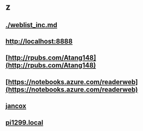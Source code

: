# z
## [./weblist_inc.md](./weblist_inc.md)
## [http://localhost:8888](http://localhost:8888)
## [http://rpubs.com/Atang148](http://rpubs.com/Atang148)
## [https://notebooks.azure.com/readerweb](https://notebooks.azure.com/readerweb)
## [jancox](http://jancox.com)
## [pi1299.local](http://pi1299.local)
